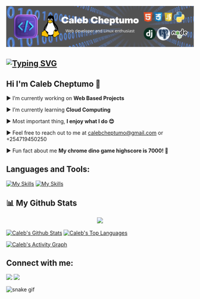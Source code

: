 ![](https://github.com/CalebCheptumo/calebcheptumo/blob/master/Caleb%20Cheptumo.png)

## [![Typing SVG](https://readme-typing-svg.herokuapp.com?lines=Web+developer+;Linux+Enthusiast;Learning+Cloud)](https://git.io/typing-svg)



## Hi I'm Caleb Cheptumo 👋

 ▶ I’m currently working on **Web Based Projects**

 ▶ I’m currently learning **Cloud Computing**

 ▶ Most important thing, **I enjoy what I do 😊**

 ▶ Feel free to reach out to me at calebcheptumo@gmail.com or +254719450250

 ▶ Fun fact about me **My chrome dino game highscore is 7000! 🙌**


 <h2 align="left">Languages and Tools:</h2>

[![My Skills](https://skillicons.dev/icons?i=html,css,js,tailwind,boostrap,py,django,flutter,dart,nodejs,postgres,sqlite,mysql,mongodb)](https://skillicons.dev)
[![My Skills](https://skillicons.dev/icons?i=vscode,git,github,linux,androidstudio,aws,bash,cloudflare,emacs,firebase,heroku,jenkins,vim,wordpress)](https://skillicons.dev)

## 📊 My Github Stats


<p align="center">
    <a href="http://www.github.com/calebcheptmo"><img src="https://github-readme-streak-stats.herokuapp.com/?user=calebcheptumo&stroke=ffffff&background=0D1117&ring=5BCDEC&fire=5BCDEC&currStreakNum=ffffff&currStreakLabel=5BCDEC&sideNums=ffffff&sideLabels=ffffff&dates=ffffff&hide_border=true" /></a></p>

 <a href="https://github.com/calebcheptumo"><img alt="Caleb's Github Stats" src="https://github-readme-stats.vercel.app/api?username=calebcheptumo&show_icons=true&count_private=true&theme=react&hide_border=true&bg_color=0D1117" /></a>
  <a href="https://github.com/calebcheptumo"><img alt="Caleb's Top Languages" src="https://github-readme-stats.vercel.app/api/top-langs/?username=calebcheptumo&langs_count=8&count_private=true&layout=compact&theme=react&hide_border=true&bg_color=0D1117" width="300px"/></a>

<a href="https://github.com/calebcheptumo/github-readme-activity-graph"><img alt="Caleb's Activity Graph" src="https://activity-graph.herokuapp.com/graph?username=calebcheptumo&bg_color=0D1117&color=5BCDEC&line=5BCDEC&point=FFFFFF&hide_border=true" /><a>

<h2 align="left">Connect with me:</h2>
<p align="left">
<a href = "https://www.linkedin.com/in/calebcheptumo/"><img src="https://skillicons.dev/icons?i=linkedin" width="38px"/></a>
 <a href = "https://twitter.com/calebcheptumo"><img src="https://skillicons.dev/icons?i=twitter" width="38px"/></a>
</p>

![snake gif](https://github.com/accodes21/calebcheptumo/blob/output/github-contribution-grid-snake.svg)